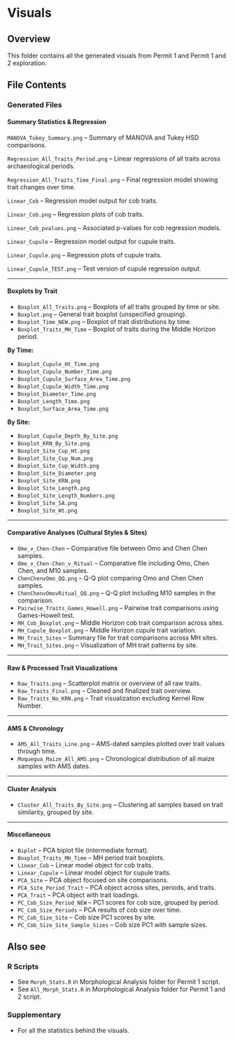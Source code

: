 # Visuals

## Overview

This folder contains all the generated visuals from Permit 1 and Permit 1 and 2 exploration.

## File Contents

### Generated Files

#### Summary Statistics & Regression

`MANOVA_Tukey_Summary.png` – Summary of MANOVA and Tukey HSD comparisons.

`Regression_All_Traits_Period.png` – Linear regressions of all traits across archaeological periods.

`Regression_All_Traits_Time_Final.png` – Final regression model showing trait changes over time.

`Linear_Cob` – Regression model output for cob traits.

`Linear_Cob.png` – Regression plots of cob traits.

`Linear_Cob_pvalues.png` – Associated p-values for cob regression models.

`Linear_Cupule` – Regression model output for cupule traits.

`Linear_Cupule.png` – Regression plots of cupule traits.

`Linear_Cupule_TEST.png` – Test version of cupule regression output.


---

#### Boxplots by Trait

- `Boxplot_All_Traits.png` – Boxplots of all traits grouped by time or site.  
- `Boxplot.png` – General trait boxplot (unspecified grouping).  
- `Boxplot_Time_NEW.png` – Boxplot of trait distributions by time.  
- `Boxplot_Traits_MH_Time` – Boxplot of traits during the Middle Horizon period.

**By Time:**

- `Boxplot_Cupule_Ht_Time.png`  
- `Boxplot_Cupule_Number_Time.png`  
- `Boxplot_Cupule_Surface_Area_Time.png`  
- `Boxplot_Cupule_Width_Time.png`  
- `Boxplot_Diameter_Time.png`  
- `Boxplot_Length_Time.png`  
- `Boxplot_Surface_Area_Time.png`  

**By Site:**

- `Boxplot_Cupule_Depth_By_Site.png`  
- `Boxplot_KRN_By_Site.png`  
- `Boxplot_Site_Cup_Ht.png`  
- `Boxplot_Site_Cup_Num.png`  
- `Boxplot_Site_Cup_Width.png`  
- `Boxplot_Site_Diameter.png`  
- `Boxplot_Site_KRN.png`  
- `Boxplot_Site_Length.png`  
- `Boxplot_Site_Length_Numbers.png`  
- `Boxplot_Site_SA.png`  
- `Boxplot_Site_Wt.png`

---

#### Comparative Analyses (Cultural Styles & Sites)

- `Omo_v_Chen-Chen` – Comparative file between Omo and Chen Chen samples.
- `Omo_v_Chen-Chen_v_Ritual` – Comparative file including Omo, Chen Chen, and M10 samples.
- `ChenChenvOmo_QQ.png` – Q-Q plot comparing Omo and Chen Chen samples.
- `ChenChenvOmovRitual_QQ.png` – Q-Q plot including M10 samples in the comparison.
- `Pairwise_Traits_Games_Howell.png` – Pairwise trait comparisons using Games-Howell test.
- `MH_Cob_Boxplot.png` – Middle Horizon cob trait comparison across sites.
- `MH_Cupule_Boxplot.png` – Middle Horizon cupule trait variation.
- `MH_Trait_Sites` – Summary file for trait comparisons across MH sites.
- `MH_Trait_Sites.png` – Visualization of MH trait patterns by site.

---

#### Raw & Processed Trait Visualizations

- `Raw_Traits.png` – Scatterplot matrix or overview of all raw traits.
- `Raw_Traits_Final.png` – Cleaned and finalized trait overview.
- `Raw_Traits_No_KRN.png` – Trait visualization excluding Kernel Row Number.

---

#### AMS & Chronology

- `AMS_All_Traits_Line.png` – AMS-dated samples plotted over trait values through time.
- `Moquegua_Maize_All_AMS.png` – Chronological distribution of all maize samples with AMS dates.

---

#### Cluster Analysis

- `Cluster_All_Traits_By_Site.png` – Clustering all samples based on trait similarity, grouped by site.

---

#### Miscellaneous

- `Biplot` – PCA biplot file (intermediate format).
- `Boxplot_Traits_MH_Time` – MH period trait boxplots.
- `Linear_Cob` – Linear model object for cob traits.
- `Linear_Cupule` – Linear model object for cupule traits.
- `PCA_Site` – PCA object focused on site comparisons.
- `PCA_Site_Period_Trait` – PCA object across sites, periods, and traits.
- `PCA_Trait` – PCA object with trait loadings.
- `PC_Cob_Size_Period_NEW` – PC1 scores for cob size, grouped by period.
- `PC_Cob_Size_Periods` – PCA results of cob size over time.
- `PC_Cob_Size_Site` – Cob size PC1 scores by site.
- `PC_Cob_Size_Site_Sample_Sizes` – Cob size PC1 with sample sizes.

  
## Also see
### R Scripts
- See `Morph_Stats.R` in Morphological Analysis folder for Permit 1 script.
- See `All_Morph_Stats.R` in Morphological Analysis folder for Permit 1 and 2 script.


### Supplementary
- For all the statistics behind the visuals.


